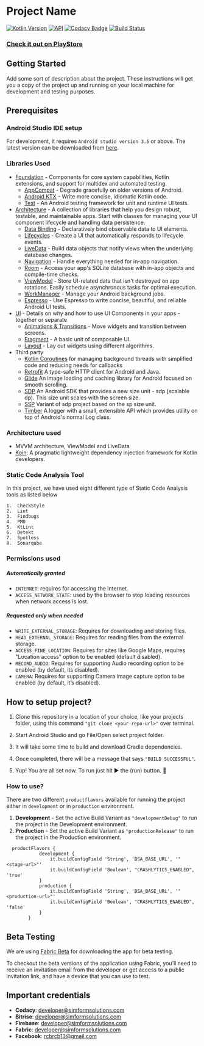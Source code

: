 
# Project Name

[![Kotlin Version](https://img.shields.io/badge/Kotlin-v1.3.51-blue.svg)](https://kotlinlang.org)
[![API](https://img.shields.io/badge/API-19%2B-brightgreen.svg?style=flat)](https://android-arsenal.com/api?level=19)
[![Codacy Badge](https://api.codacy.com/project/badge/Grade/a1c9a1b1d1ce4ca7a201ab93492bf6e0)](https://www.codacy.com/app/LDRAlighieri/Corbind?utm_source=github.com&amp;utm_medium=referral&amp;utm_content=LDRAlighieri/Corbind&amp;utm_campaign=Badge_Grade)
[![Build Status](https://app.bitrise.io/app/618cab59176816b2/status.svg?token=gcdmjYaFxQSBs5BBtJ-DkQ&branch=develop)](https://app.bitrise.io/app/618cab59176816b2)


### [Check it out on PlayStore](https://play.google.com/store/apps/details?id=com.grubmaster)

Getting Started
------------------------
Add some sort of description about the project. These instructions will get you a copy of the project up and running on your local machine for development and testing purposes.

Prerequisites
------------------------

### Android Studio IDE setup

For development, it requires `Android studio version 3.5` or above. The latest version can be downloaded from [here](https://developer.android.com/studio/).

### Libraries Used

* [Foundation][0] - Components for core system capabilities, Kotlin extensions, and support for multidex and automated testing.
  * [AppCompat][1] - Degrade gracefully on older versions of Android.
  * [Android KTX][2] - Write more concise, idiomatic Kotlin code.
  * [Test][4] - An Android testing framework for unit and runtime UI tests.
* [Architecture][10] - A collection of libraries that help you design robust, testable, and maintainable apps. Start with classes for managing your UI component lifecycle and handling data persistence.
  * [Data Binding][11] - Declaratively bind observable data to UI elements.
  * [Lifecycles][12] - Create a UI that automatically responds to lifecycle events.
  * [LiveData][13] - Build data objects that notify views when the underlying database changes.
  * [Navigation][14] - Handle everything needed for in-app navigation.
  * [Room][16] - Access your app's SQLite database with in-app objects and compile-time checks.
  * [ViewModel][17] - Store UI-related data that isn't destroyed on app rotations. Easily schedule asynchronous tasks for optimal execution.
  * [WorkManager][18] - Manage your Android background jobs.
  * [Espresso][19] - Use Espresso to write concise, beautiful, and reliable Android UI tests.
* [UI][30] - Details on why and how to use UI Components in your apps - together or separate
  * [Animations & Transitions][31] - Move widgets and transition between screens.
  * [Fragment][34] - A basic unit of composable UI.
  * [Layout][35] - Lay out widgets using different algorithms.
* Third party
  * [Kotlin Coroutines][91] for managing background threads with simplified code and reducing needs for callbacks
  * [Retrofit][92] A type-safe HTTP client for Android and Java.
  * [Glide][93] An image loading and caching library for Android focused on smooth scrolling.
  * [SDP][94] An Android SDK that provides a new size unit - sdp (scalable dp). This size unit scales with the screen size.
  * [SSP][95] Variant of sdp project based on the sp size unit.
  * [Timber][96] A logger with a small, extensible API which provides utility on top of Android's normal Log class.

[0]: https://developer.android.com/jetpack/components
[1]: https://developer.android.com/topic/libraries/support-library/packages#v7-appcompat
[2]: https://developer.android.com/kotlin/ktx
[4]: https://developer.android.com/training/testing/
[10]: https://developer.android.com/jetpack/arch/
[11]: https://developer.android.com/topic/libraries/data-binding/
[12]: https://developer.android.com/topic/libraries/architecture/lifecycle
[13]: https://developer.android.com/topic/libraries/architecture/livedata
[14]: https://developer.android.com/topic/libraries/architecture/navigation/
[16]: https://developer.android.com/topic/libraries/architecture/room
[17]: https://developer.android.com/topic/libraries/architecture/viewmodel
[18]: https://developer.android.com/topic/libraries/architecture/workmanager
[19]: https://developer.android.com/training/testing/espresso
[30]: https://developer.android.com/guide/topics/ui
[31]: https://developer.android.com/training/animation/
[34]: https://developer.android.com/guide/components/fragments
[35]: https://developer.android.com/guide/topics/ui/declaring-layout
[91]: https://kotlinlang.org/docs/reference/coroutines-overview.html
[92]: https://square.github.io/retrofit/
[93]: https://bumptech.github.io/glide/
[94]: https://github.com/intuit/sdp
[95]: https://github.com/intuit/ssp
[96]: https://github.com/JakeWharton/timber

### Architecture used
- MVVM architecture, ViewModel and LiveData
- [Koin](https://insert-koin.io/): A pragmatic lightweight dependency injection framework for Kotlin developers.

### Static Code Analysis Tool
In this project, we have used eight different type of Static Code Analysis tools as listed below

    1.  CheckStyle
    2.  Lint
    3.  Findbugs
    4.  PMD
    5.  KtLint
    6.  Detekt
    7.  Spotless
    8.  Sonarqube

### Permissions used

##### Automatically granted
* `INTERNET`: requires for accessing the internet.
* `ACCESS_NETWORK_STATE`: used by the browser to stop loading resources when network access is lost.

##### Requested only when needed
* `WRITE_EXTERNAL_STORAGE`: Requires for downloading and storing files.
* `READ_EXTERNAL_STORAGE`: Requires for reading files from the external storage.
* `ACCESS_FINE_LOCATION`: Requires for sites like Google Maps, requires "Location access" option to be enabled (default disabled).
* `RECORD_AUDIO`: Requires for supporting Audio recording option to be enabled (by default, its disabled).
* `CAMERA`: Requires for supporting Camera image capture option to be enabled (by default, it’s disabled).

## How to setup project?

1. Clone this repository in a location of your choice, like your projects folder, using this command  `"git clone <your-repo-url>"` over terminal.

2. Start Android Studio and go File/Open select project folder.

3. It will take some time to build and download Gradle dependencies.

4. Once completed, there will be a message that says `"BUILD SUCCESSFUL"`.

5. Yup! You are all set now. To run just hit ► the (run) button.  🚀

### How to use?

There are two different `productflavors` available for running the project either in `development` or in `production` environment.

1. **Development** - Set the active Build Variant as `"developmentDebug"` to run the project in the Development environment.
2. **Production** - Set the active Build Variant as `"productionRelease"` to run the project in the Production environment.

```
  productFlavors {
            development {
                it.buildConfigField 'String', 'BSA_BASE_URL', '"<stage-url>"'
                it.buildConfigField 'Boolean', "CRASHLYTICS_ENABLED", 'true'
            }
            production {
                it.buildConfigField 'String', 'BSA_BASE_URL', '"<production-url>"'
                it.buildConfigField 'Boolean', "CRASHLYTICS_ENABLED", 'false'
            }
        }
```

## Beta Testing

We are using [Fabric Beta](https://docs.fabric.io/apple/beta/overview.html#) for downloading the app for beta testing.

To checkout the beta versions of the application using Fabric, you’ll need to receive an invitation email from the developer or get access to a public invitation link, and have a device that you can use to test.


## Important credentials

- **Codacy**: developer@simformsolutions.com
- **Bitrise**: developer@simformsolutions.com
- **Firebase**:  developer@simformsolutions.com
- **Fabric**:  developer@simformsolutions.com
- **Facebook**:   rcbrcb13@gmail.com
